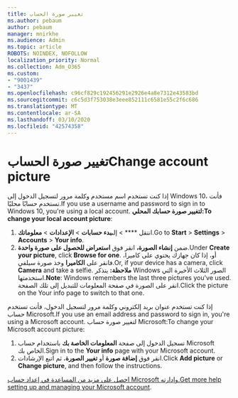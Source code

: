 ```yaml
---
title: تغيير صورة الحساب
ms.author: pebaum
author: pebaum
manager: mnirkhe
ms.audience: Admin
ms.topic: article
ROBOTS: NOINDEX, NOFOLLOW
localization_priority: Normal
ms.collection: Adm_O365
ms.custom:
- "9001439"
- "3437"
ms.openlocfilehash: c96cf829c192456291e2926e4a8e7312e43583bd
ms.sourcegitcommit: c6c5d3f753038e3eee852111c6581e55c2f6c686
ms.translationtype: MT
ms.contentlocale: ar-SA
ms.lasthandoff: 03/10/2020
ms.locfileid: "42574358"
---
```

# <a name="change-account-picture"></a><span data-ttu-id="d555e-102">تغيير صورة الحساب</span><span class="sxs-lookup"><span data-stu-id="d555e-102">Change account picture</span></span>

<span data-ttu-id="d555e-103">إذا كنت تستخدم اسم مستخدم وكلمة مرور لتسجيل الدخول إلى Windows 10، فأنت تستخدم حسابًا محليًا.</span><span class="sxs-lookup"><span data-stu-id="d555e-103">If you use a username and password to sign in to Windows 10, you're using a local account.</span></span> <span data-ttu-id="d555e-104">**لتغيير صورة حسابك المحلي:**</span><span class="sxs-lookup"><span data-stu-id="d555e-104">**To change your local account picture**:</span></span>

1. <span data-ttu-id="d555e-105">انتقل \*\*\*\* > إلى**بدء حسابات** > **الإعدادات** > **معلوماتك**.</span><span class="sxs-lookup"><span data-stu-id="d555e-105">Go to **Start** > **Settings** > **Accounts** > **Your info**.</span></span>
2. <span data-ttu-id="d555e-106">ضمن **إنشاء الصورة،** انقر فوق **استعراض للحصول على صورة واحدة**.</span><span class="sxs-lookup"><span data-stu-id="d555e-106">Under **Create your picture**, click **Browse for one**.</span></span> <span data-ttu-id="d555e-107">أو، إذا كان جهازك يحتوي على كاميرا، فانقر على **الكاميرا** وخذ صورة سيلفي.</span><span class="sxs-lookup"><span data-stu-id="d555e-107">Or, if your device has a camera, click **Camera** and take a selfie.</span></span> 
    <span data-ttu-id="d555e-108">**ملاحظة:** يتذكر Windows الصور الثلاث الأخيرة التي استخدمتها.</span><span class="sxs-lookup"><span data-stu-id="d555e-108">**Note**: Windows remembers the last three pictures you've used.</span></span> <span data-ttu-id="d555e-109">انقر على الصورة في صفحة المعلومات للتبديل إلى تلك الصفحة.</span><span class="sxs-lookup"><span data-stu-id="d555e-109">Click the picture on the Your info page to switch to that one.</span></span>

<span data-ttu-id="d555e-110">إذا كنت تستخدم عنوان بريد إلكتروني وكلمة مرور لتسجيل الدخول، فأنت تستخدم حساب Microsoft.</span><span class="sxs-lookup"><span data-stu-id="d555e-110">If you use an email address and password to sign in, you're using a Microsoft account.</span></span> <span data-ttu-id="d555e-111">لتغيير صورة حساب Microsoft:</span><span class="sxs-lookup"><span data-stu-id="d555e-111">To change your Microsoft account picture:</span></span>

1. <span data-ttu-id="d555e-112">تسجيل الدخول إلى صفحة **المعلومات الخاصة بك** باستخدام حساب Microsoft الخاص بك.</span><span class="sxs-lookup"><span data-stu-id="d555e-112">Sign in to the **Your info** page with your Microsoft account.</span></span>
2. <span data-ttu-id="d555e-113">انقر فوق **إضافة صورة** أو **تغيير الصورة**، ثم اتبع الإرشادات.</span><span class="sxs-lookup"><span data-stu-id="d555e-113">Click **Add picture** or **Change picture**, and then follow the instructions.</span></span>

<span data-ttu-id="d555e-114">[احصل على مزيد من المساعدة في إعداد حساب Microsoft وإدارته.](https://support.microsoft.com/products/microsoft-account?category=manage-account)</span><span class="sxs-lookup"><span data-stu-id="d555e-114">[Get more help setting up and managing your Microsoft account](https://support.microsoft.com/products/microsoft-account?category=manage-account).</span></span>
